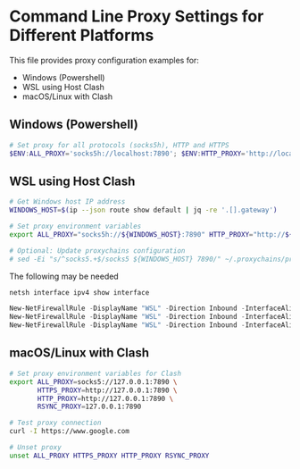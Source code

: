 # Command Line Proxy Settings for Different Platforms

This file provides proxy configuration examples for:
- Windows (Powershell)
- WSL using Host Clash
- macOS/Linux with Clash

## Windows (Powershell)

```powershell
# Set proxy for all protocols (socks5h), HTTP and HTTPS
$ENV:ALL_PROXY='socks5h://localhost:7890'; $ENV:HTTP_PROXY='http://localhost:7890'; $ENV:HTTPS_PROXY='http://localhost:7890'

```

## WSL using Host Clash

```bash
# Get Windows host IP address
WINDOWS_HOST=$(ip --json route show default | jq -re '.[].gateway')

# Set proxy environment variables
export ALL_PROXY="socks5h://${WINDOWS_HOST}:7890" HTTP_PROXY="http://${WINDOWS_HOST}:7890" HTTPS_PROXY="http://${WINDOWS_HOST}:7890" RSYNC_PROXY="${WINDOWS_HOST}:7890"

# Optional: Update proxychains configuration
# sed -Ei "s/^socks5.+$/socks5 ${WINDOWS_HOST} 7890/" ~/.proxychains/proxychains.conf

```

The following may be needed

```powershell
netsh interface ipv4 show interface

New-NetFirewallRule -DisplayName "WSL" -Direction Inbound -InterfaceAlias "vEthernet (WSL)" -Action Allow
New-NetFirewallRule -DisplayName "WSL" -Direction Inbound -InterfaceAlias "vEthernet (Default Switch)" -Action Allow
New-NetFirewallRule -DisplayName "WSL" -Direction Inbound -InterfaceAlias "vEthernet (WSL (Hyper-V firewall))" -Action Allow

```

## macOS/Linux with Clash

```bash
# Set proxy environment variables for Clash
export ALL_PROXY=socks5://127.0.0.1:7890 \
       HTTPS_PROXY=http://127.0.0.1:7890 \
       HTTP_PROXY=http://127.0.0.1:7890 \
       RSYNC_PROXY=127.0.0.1:7890

# Test proxy connection
curl -I https://www.google.com

# Unset proxy
unset ALL_PROXY HTTPS_PROXY HTTP_PROXY RSYNC_PROXY

```
